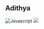 ## Adithya
![Javascript](https://shields.io/badge/JavaScript-F7DF1E?logo=JavaScript&logoColor=000&style=for-the-badge)
<picture>
<source 
  srcset="https://github-readme-stats.vercel.app/api?username=adithya1812&show_icons=true&theme=dark"
  media="(prefers-color-scheme: dark)"
/>
<source
  srcset="https://github-readme-stats.vercel.app/api?username=adithya1812&show_icons=true"
  media="(prefers-color-scheme: light), (prefers-color-scheme: no-preference)"
/>
<img src="https://github-readme-stats.vercel.app/api?username=adithya1812&show_icons=true" />
</picture>

